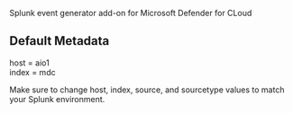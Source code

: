 Splunk event generator add-on for Microsoft Defender for CLoud

Default Metadata
-----------------------
host = aio1\
index = mdc

Make sure to change host, index, source, and sourcetype values to match your Splunk environment.
